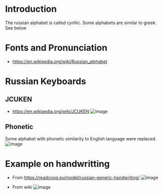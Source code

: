 # Introduction
The russian alphabet is called cyrillic. Some alphabets are similar to greek. See below





# Fonts and Pronunciation
* https://en.wikipedia.org/wiki/Russian_alphabet

# Russian Keyboards
## JCUKEN
* https://en.wikipedia.org/wiki/JCUKEN
![image](https://github.com/jhmlam/Russian/assets/33080741/3cea6385-b95e-4db3-8f37-1e5b1e73e587)
## Phonetic 
Some alphabet with phonetic similarity to English language were replaced. 
![image](https://github.com/jhmlam/Russian/assets/33080741/20d9f9b0-6ca2-4d01-973a-4a562acb9538)

# Example on handwritting
* From https://readcoop.eu/model/russian-generic-handwriting/
![image](https://github.com/jhmlam/Russian/assets/33080741/181627a2-0e3b-41e5-b4b9-cbcb447c795c)

* From wiki
![image](https://github.com/jhmlam/Russian/assets/33080741/dfe22ef1-4d98-4236-9de0-11f13140627f)
